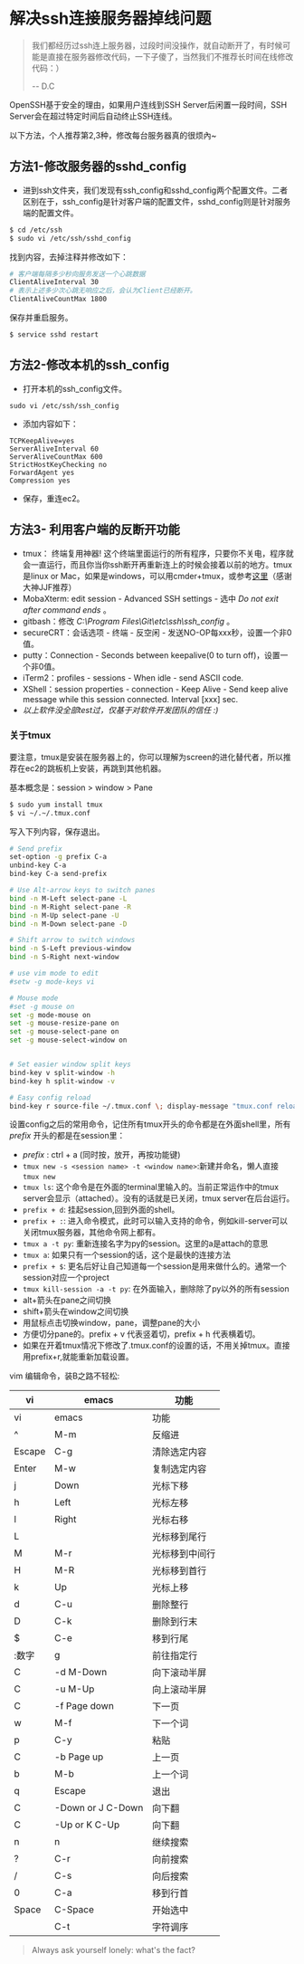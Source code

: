 # 解决ssh连接服务器掉线问题

> 我们都经历过ssh连上服务器，过段时间没操作，就自动断开了，有时候可能是直接在服务器修改代码，一下子傻了，当然我们不推荐长时间在线修改代码：）
>
> -- D.C

OpenSSH基于安全的理由，如果用户连线到SSH Server后闲置一段时间，SSH Server会在超过特定时间后自动终止SSH连线。

以下方法，个人推荐第2,3种，修改每台服务器真的很烦內~

## 方法1-修改服务器的sshd_config

- 进到ssh文件夹，我们发现有ssh_config和sshd_config两个配置文件。二者区别在于，ssh_config是针对客户端的配置文件，sshd_config则是针对服务端的配置文件。

```bash
$ cd /etc/ssh
$ sudo vi /etc/ssh/sshd_config
```

找到内容，去掉注释并修改如下：

```bash
# 客户端每隔多少秒向服务发送一个心跳数据
ClientAliveInterval 30
# 表示上述多少次心跳无响应之后，会认为Client已经断开。
ClientAliveCountMax 1800
```

保存并重启服务。

```bash
$ service sshd restart
```

## 方法2-修改本机的ssh_config

- 打开本机的ssh_config文件。

```
sudo vi /etc/ssh/ssh_config
```

- 添加内容如下：

```
TCPKeepAlive=yes
ServerAliveInterval 60
ServerAliveCountMax 600
StrictHostKeyChecking no
ForwardAgent yes
Compression yes
```

- 保存，重连ec2。

## 方法3- 利用客户端的反断开功能

- tmux： 终端复用神器! 这个终端里面运行的所有程序，只要你不关电，程序就会一直运行，而且你当你ssh断开再重新连上的时候会接着以前的地方。tmux是linux or Mac，如果是windows，可以用cmder+tmux，或参考[这里](https://github.com/hongwenjun/tmux_for_windows)（感谢大神JJF推荐）
- MobaXterm: edit session - Advanced SSH settings - 选中 _Do not exit after command ends_ 。
- gitbash：修改 _C:\Program Files\Git\etc\ssh\ssh_config_ 。
- secureCRT：会话选项 - 终端 - 反空闲 - 发送NO-OP每xxx秒，设置一个非0值。
- putty：Connection - Seconds between keepalive(0 to turn off)，设置一个非0值。
- iTerm2：profiles - sessions - When idle - send ASCII code.
- XShell：session properties - connection - Keep Alive - Send keep alive message while this session connected. Interval [xxx] sec.
- *以上软件没全部test过，仅基于对软件开发团队的信任 :)*

### 关于tmux

要注意，tmux是安装在服务器上的，你可以理解为screen的进化替代者，所以推荐在ec2的跳板机上安装，再跳到其他机器。

基本概念是：session > window > Pane

```bash
$ sudo yum install tmux
$ vi ~/.~/.tmux.conf
```

写入下列内容，保存退出。

```bash
# Send prefix
set-option -g prefix C-a
unbind-key C-a
bind-key C-a send-prefix

# Use Alt-arrow keys to switch panes
bind -n M-Left select-pane -L
bind -n M-Right select-pane -R
bind -n M-Up select-pane -U
bind -n M-Down select-pane -D

# Shift arrow to switch windows
bind -n S-Left previous-window
bind -n S-Right next-window

# use vim mode to edit
#setw -g mode-keys vi

# Mouse mode
#set -g mouse on
set -g mode-mouse on
set -g mouse-resize-pane on
set -g mouse-select-pane on
set -g mouse-select-window on


# Set easier window split keys
bind-key v split-window -h
bind-key h split-window -v

# Easy config reload
bind-key r source-file ~/.tmux.conf \; display-message "tmux.conf reloaded"
```

设置config之后的常用命令，记住所有tmux开头的命令都是在外面shell里，所有 _prefix_ 开头的都是在session里：

-  _prefix_ : ctrl + a (同时按，放开，再按功能键)
- `tmux new -s <session name> -t <window name>`:新建并命名，懒人直接`tmux new`
- `tmux ls`: 这个命令是在外面的terminal里输入的。当前正常运作中的tmux server会显示（attached）。没有的话就是已关闭，tmux server在后台运行。
-  `prefix + d`: 挂起session,回到外面的shell。
-  `prefix + :`: 进入命令模式，此时可以输入支持的命令，例如kill-server可以关闭tmux服务器，其他命令网上都有。
- `tmux a -t py`: 重新连接名字为py的session。这里的a是attach的意思
- `tmux a`: 如果只有一个session的话，这个是最快的连接方法
-  `prefix + $`: 更名后好让自己知道每一个session是用来做什么的。通常一个session对应一个project
- `tmux kill-session -a -t py`: 在外面输入，删除除了py以外的所有session
- alt+箭头在pane之间切换
- shift+箭头在window之间切换
- 用鼠标点击切换window，pane，调整pane的大小
- 方便切分pane的。prefix + v 代表竖着切，prefix + h 代表横着切。
- 如果在开着tmux情况下修改了.tmux.conf的设置的话，不用关掉tmux。直接用prefix+r,就能重新加载设置。


vim 编辑命令，装B之路不轻松:

|vi             |emacs |       功能|
|--------------|----|------------|
|vi|             emacs|        功能|
|^|              M-m|          反缩进|
|Escape|         C-g|          清除选定内容|
|Enter|          M-w|          复制选定内容|
|j|              Down|         光标下移|
|h|              Left|         光标左移|
|l|              Right|        光标右移|
|L|               |          光标移到尾行|
|M|              M-r|          光标移到中间行|
|H|              M-R|          光标移到首行|
|k|              Up|           光标上移|
|d|              C-u|          删除整行|
|D|              C-k|          删除到行末|
|$|              C-e|          移到行尾|
|:数字|              g|            前往指定行|
|C|-d            M-Down|       向下滚动半屏|
|C|-u            M-Up|         向上滚动半屏|
|C|-f            Page down|    下一页|
|w|              M-f|          下一个词|
|p|              C-y|          粘贴|
|C|-b            Page up|      上一页|
|b|              M-b|          上一个词|
|q  |            Escape|       退出|
|C|-Down or J    C-Down|       向下翻|
|C|-Up or K      C-Up|         向下翻|
|n |             n|            继续搜索|
|?|              C-r|          向前搜索|
|/|              C-s|          向后搜索|
|0|              C-a|          移到行首|
|Space|          C-Space|      开始选中|
|               |C-t|          字符调序|


> Always ask yourself lonely: what's the fact?
